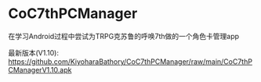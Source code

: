 # CoC7thPCManager
 在学习Android过程中尝试为TRPG克苏鲁的呼唤7th做的一个角色卡管理app

最新版本(V1.10): https://github.com/KiyoharaBathory/CoC7thPCManager/raw/main/CoC7thPCManagerV1.10.apk
